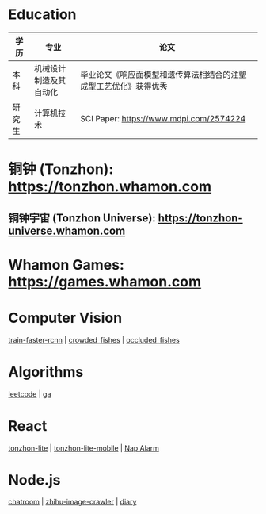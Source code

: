 <!-- [![铜钟 / Tonzhon](/images/tonzhon_860_140_r25.webp)](https://tonzhon.com) -->

# Education
| 学历 | 专业 | 论文
|------|------|------
| 本科 | 机械设计制造及其自动化 | 毕业论文《响应面模型和遗传算法相结合的注塑成型工艺优化》获得优秀
| 研究生 | 计算机技术 | SCI Paper: https://www.mdpi.com/2574224

# 铜钟 (Tonzhon): https://tonzhon.whamon.com
## 铜钟宇宙 (Tonzhon Universe): https://tonzhon-universe.whamon.com
# Whamon Games: https://games.whamon.com

# Computer Vision
[train-faster-rcnn](https://github.com/enzeberg/train-faster-rcnn) |
[crowded_fishes](https://huggingface.co/datasets/enzeberg/crowded_fishes) |
[occluded_fishes](https://huggingface.co/datasets/enzeberg/occluded_fishes)

# Algorithms
[leetcode](https://github.com/enzeberg/leetcode) | 
[ga](https://github.com/enzeberg/ga)

# React
[tonzhon-lite](https://github.com/enzeberg/tonzhon-lite) | 
[tonzhon-lite-mobile](https://github.com/enzeberg/tonzhon-lite-mobile) | 
[Nap Alarm](https://enzeberg.github.io/nap-alarm/)

# Node.js
[chatroom](https://github.com/enzeberg/chatroom) | 
[zhihu-image-crawler](https://github.com/enzeberg/zhihu-image-crawler) | 
[diary](https://github.com/enzeberg/diary)